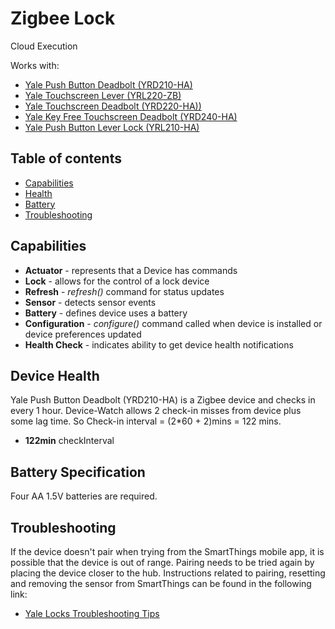 # Zigbee Lock

Cloud Execution

Works with: 

* [Yale Push Button Deadbolt (YRD210-HA)](https://www.smartthings.com/works-with-smartthings/door-locks/yale-push-button-deadbolt-yrd210)
* [Yale Touchscreen Lever (YRL220-ZB)](https://www.smartthings.com/works-with-smartthings/door-locks/yale-touchscreen-lever-yrl220)
* [Yale Touchscreen Deadbolt (YRD220-HA))](https://www.smartthings.com/works-with-smartthings/door-locks/yale-touchscreen-deadbolt-yrd220)
* [Yale Key Free Touchscreen Deadbolt (YRD240-HA)](https://www.smartthings.com/works-with-smartthings/door-locks/yale-key-free-touchscreen-deadbolt-yrd240)
* [Yale Push Button Lever Lock (YRL210-HA)](https://www.smartthings.com/works-with-smartthings/door-locks/yale-push-button-lever-lock-yrl210)

## Table of contents

* [Capabilities](#capabilities)
* [Health](#device-health)
* [Battery](#battery-specification)
* [Troubleshooting](#troubleshooting)

## Capabilities

* **Actuator** - represents that a Device has commands
* **Lock** - allows for the control of a lock device
* **Refresh** - _refresh()_ command for status updates
* **Sensor** - detects sensor events
* **Battery** - defines device uses a battery
* **Configuration** - _configure()_ command called when device is installed or device preferences updated
* **Health Check** - indicates ability to get device health notifications

## Device Health

Yale Push Button Deadbolt (YRD210-HA) is a Zigbee device and checks in every 1 hour.
Device-Watch allows 2 check-in misses from device plus some lag time. So Check-in interval = (2*60 + 2)mins = 122 mins.

 * __122min__ checkInterval

## Battery Specification

Four AA 1.5V batteries are required.

## Troubleshooting

If the device doesn't pair when trying from the SmartThings mobile app, it is possible that the device is out of range.
Pairing needs to be tried again by placing the device closer to the hub.
Instructions related to pairing, resetting and removing the sensor from SmartThings can be found in the following link:
* [Yale Locks Troubleshooting Tips](https://support.smartthings.com/hc/en-us/articles/205138400)